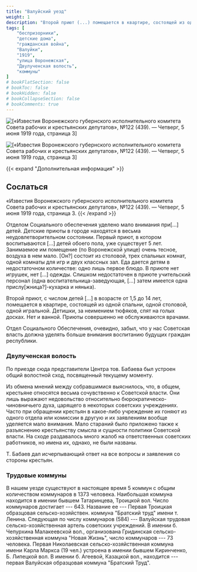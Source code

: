 ```yaml
---
title: "Валуйский уезд"
weight: 1
description: "Второй приют (...) помещается в квартире, состоящей из одной спальни, одной столовой, одной игральной. Детишки, за неимением тюфяков, спят на голых досках. Нет и ванной. Приюты совершенно не обслуживаются врачами."
tags: [
    "беспризорники",
    "детские дома",
    "гражданская война",
    "Валуйки",
    "1919",
    "улица Воронежская",
    "Двулученская волость",
    "коммуны"
]
# bookFlatSection: false
# bookToc: false
# bookHidden: false
# bookCollapseSection: false
# bookComments: true
---
```


![[«Известия Воронежского губернского исполнительного комитета Совета рабочих и крестьянских депутатов», №122 (439). — Четверг, 5 июня 1919 года, страница 3]](/static/img/papers/ivg1.jpg)

![[«Известия Воронежского губернского исполнительного комитета Совета рабочих и крестьянских депутатов», №122 (439). — Четверг, 5 июня 1919 года, страница 3]](/static/img/papers/ivg2.jpg) 

{{< expand "Дополнительная информация" >}}
## Сослаться
«Известия Воронежского губернского исполнительного комитета Совета рабочих и крестьянских депутатов», №122 (439). — Четверг, 5 июня 1919 года, страница 3.
{{< /expand >}}

Отделом Социального обеспечения уделено мало внимания при[...] детей. Детские приюты в городе находятся в весьма неудовлетворительном состоянии. Первый приют, в котором воспитываются [...] детей обоего пола, уже существует 5 лет. Занимаемое им помещение (по Воронежской улице) очень тесное, воздуха в нем мало. [Он?] состоит из столовой, трех спальных комнат, одной комнаты для игр и двух классных зал. Еда дается детям в недостаточном количестве: одно лишь первое блюдо. В приюте нет игрушек, нет [...] одежды. Слишком недостаточен в приюте учительский персонал (одна воспитательница-заведующая, [...] затем имеется одна прислу[жница?]-кухарка и нянька).

Второй приют, с числом детей [...] в возрасте от 1,5 до 14 лет, помещается в квартире, состоящей из одной спальни, одной столовой, одной игральной. Детишки, за неимением тюфяков, спят на голых досках. Нет и ванной. Приюты совершенно не обслуживаются врачами.

Отдел Социального Обеспечения, очевидно, забыл, что у нас Советская власть должна уделять больше внимания воспитанию будущих граждан республики.

### Двулученская волость

По приезде сюда представители Центра тов. Бабаева был устроен общий волостной сход, посвященный текущему моменту. 

Из обмена мнений между собравшимися выяснилось, что, в общем, крестьяне относятся весьма сочувственно к Советской власти. Они лишь выражают недовольство относительно бюрократическо-чиновничьего духа, царящего в некоторых советских учреждениях. Часто при обращении крестьян в какое-либо учреждение их гоняют из одного отдела или комиссии в другую и их заявлениям вообще уделяется мало внимания. Мало стараний было приложено также к разъяснению крестьянству смысла и сущности политики Советской власти. На сходе раздавалось много жалоб на ответственных советских работников, но имена их, однако, не были названы. 

Т. Бабаев дал исчерпывающий ответ на все вопросы и заявления со стороны крестьян. 

### Трудовые коммуны

В нашем уезде существуют в настоящее время 5 коммун с общим количеством коммунаров в 1373 человека. Наибольшая коммуна находится в имении бывшем Татаринцева, Троицкой вол. Число коммунаров достигает --- 643. Название ее --- Первая Троицкая образцовая сельско-хозяйствен. коммуна "Братский труд" имени т. Ленина. Следующая по числу коммунаров (584) --- Валуйская трудовая сельско-хозяйственная артель советских учреждений. В имении б. Чепурхина Малакеевской вол., организована Гридинская сельско-хозяйственная коммуна "Новая Жизнь", число коммунаров --- 73 человека. Первая Николаевская сельско-хозяйственная коммуна имени Карла Маркса (19 чел.) устроена в имении бывшем Киринченко, Б. Липецкой вол. В имении б. Агеевой, Казацкой вол., находится --- первая Валуйская образцовая коммуна "Братский Труд".
